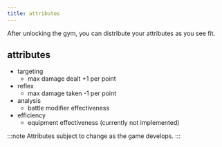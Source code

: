 ```yaml
---
title: attributes
---
```


After unlocking the gym, you can distribute your attributes as you see fit.

## attributes

-   targeting
    -   max damage dealt +1 per point
-   reflex
    -   max damage taken -1 per point
-   analysis
    -   battle modifier effectiveness
-   efficiency
    -   equipment effectiveness (currently not implemented)

:::note
Attributes subject to change as the game develops.
:::

